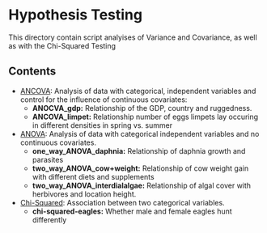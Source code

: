 # Hypothesis Testing

This directory contain script analyises of Variance and Covariance, as well as with the Chi-Squared Testing

## Contents

- [ANCOVA](ANCOVA/): Analysis of data with categorical, independent variables and control for the influence of continuous covariates:
    * **ANOCVA_gdp:** Relationship of the GDP, country and ruggedness.
    * **ANCOVA_limpet:** Relationship number of eggs limpets lay occuring in different densities in spring vs. summer
- [ANOVA](ANOVA/): Analysis of data with categorical independent variables and no continuous covariates.
    * **one_way_ANOVA_daphnia:** Relationship of daphnia growth and parasites
    * **two_way_ANOVA_cow+weight:** Relationship of cow weight gain with different diets and supplements
    * **two_way_ANOVA_interdialalgae:** Relationship of algal cover with herbivores and location height.
- [Chi-Squared](Chi-Squared): Association between two categorical variables.
    * **chi-squared-eagles:** Whether male and female eagles hunt differently
